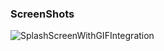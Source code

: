 ### ScreenShots

![SplashScreenWithGIFIntegration](https://github.com/user-attachments/assets/9ac0ee0e-6245-4ef4-8653-66190e1a4607)
